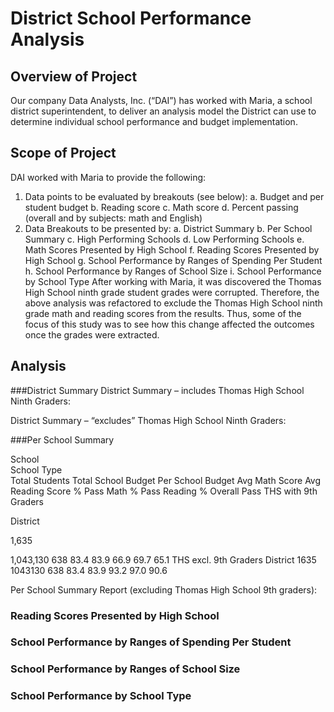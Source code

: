 # District School Performance Analysis
## Overview of Project
Our company Data Analysts, Inc. (“DAI”) has worked with Maria, a school district superintendent, to deliver an analysis model the District can use to determine individual school performance and budget implementation.
## Scope of Project
DAI worked with Maria to provide the following:
1.	Data points to be evaluated by breakouts (see below):
a.	Budget and per student budget
b.	Reading score
c.	Math score
d.	Percent passing (overall and by subjects: math and English)
2.	Data Breakouts to be presented by:
a.	District Summary
b.	Per School Summary
c.	High Performing Schools
d.	Low Performing Schools
e.	Math Scores Presented by High School
f.	Reading Scores Presented by High School
g.	School Performance by Ranges of Spending Per Student 
h.	School Performance by Ranges of School Size
i.	School Performance by School Type
After working with Maria, it was discovered the Thomas High School ninth grade student grades were corrupted.  Therefore, the above analysis was refactored to exclude the Thomas High School ninth grade math and reading scores from the results.  Thus, some of the focus of this study was to see how this change affected the outcomes once the grades were extracted.
## Analysis
###District Summary
District Summary – includes Thomas High School Ninth Graders:
 
District Summary – “excludes” Thomas High School Ninth Graders:
 
###Per School Summary


School	
School
Type	
Total
Students	Total School Budget	Per School Budget	Avg Math Score	Avg Reading Score	% Pass Math	% Pass Reading	% Overall Pass
THS with 9th Graders	

District	

1,635	

1,043,130	638	83.4	83.9	66.9	69.7	65.1
THS excl. 9th Graders	District	1635	1043130	638	83.4	83.9	93.2	97.0	90.6

Per School Summary Report (excluding Thomas High School 9th graders):
 
### Reading Scores Presented by High School
### School Performance by Ranges of Spending Per Student 
### School Performance by Ranges of School Size
### School Performance by School Type

